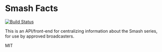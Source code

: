 Smash Facts
==================================

[![Build Status](https://travis-ci.org/DomHynes/smash-facts.svg?branch=master)](https://travis-ci.org/DomHynes/smash-facts)

This is an API/front-end for centralizing information about the Smash series, for use by approved broadcasters.


MIT